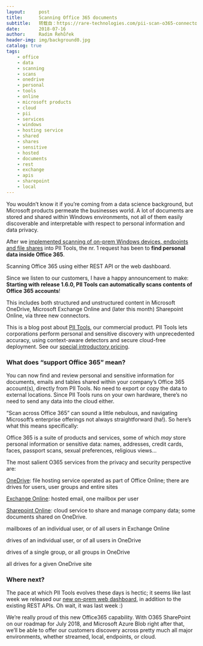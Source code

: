 ```yaml
---
layout:     post
title:      Scanning Office 365 documents
subtitle:   转载自：https://rare-technologies.com/pii-scan-o365-connector/
date:       2018-07-16
author:     Radim Řehůřek
header-img: img/background0.jpg
catalog: true
tags:
    - office
    - data
    - scanning
    - scans
    - onedrive
    - personal
    - tools
    - online
    - microsoft products
    - cloud
    - pii
    - services
    - windows
    - hosting service
    - shared
    - shares
    - sensitive
    - hosted
    - documents
    - rest
    - exchange
    - apis
    - sharepoint
    - local
---
```



You wouldn’t know it if you’re coming from a data science background, but Microsoft products permeate the businesses world. A lot of documents are stored and shared within Windows environments, not all of them easily discoverable and interpretable with respect to personal information and data privacy.



After we [implemented scanning of on-prem Windows devices, endpoints and file shares](https://documentation.pii-tools.com/#supported-scans) into PII Tools, the nr. 1 request has been to **find personal data inside Office 365**.


Scanning Office 365 using either REST API or the web dashboard.


Since we listen to our customers, I have a happy announcement to make: **Starting with release 1.6.0, PII Tools can automatically scans contents of Office 365 accounts**!



This includes both structured and unstructured content in Microsoft OneDrive, Microsoft Exchange Online and (later this month) Sharepoint Online, via three new connectors.


> 
This is a blog post about [PII Tools](https://pii-tools.com/.), our commercial product. PII Tools lets corporations perform personal and sensitive discovery with unprecedented accuracy, using context-aware detectors and secure cloud-free deployment. See our [special introductory pricing](https://pii-tools.com/buy).


### What does “support Office 365” mean?


You can now find and review personal and sensitive information for documents, emails and tables shared within your company’s Office 365 account(s), directly from PII Tools. No need to export or copy the data to external locations. Since PII Tools runs on your own hardware, there’s no need to send any data into the cloud either.



“Scan across Office 365” can sound a little nebulous, and navigating Microsoft’s enterprise offerings not always straightforward (ha!). So here’s what this means specifically:



Office 365 is a suite of products and services, some of which *may* store personal information or sensitive data: names, addresses, credit cards, faces, passport scans, sexual preferences, religious views…

The most salient O365 services from the privacy and security perspective are:


[OneDrive](https://onedrive.live.com/): file hosting service operated as part of Office Online; there are drives for users, user groups and entire sites


[Exchange Online](https://products.office.com/en/exchange/exchange-online): hosted email, one mailbox per user


[Sharepoint Online](https://products.office.com/en-us/sharepoint/sharepoint-online-collaboration-software): cloud service to share and manage company data; some documents shared on OneDrive.



mailboxes of an individual user, or of all users in Exchange Online


drives of an individual user, or of all users in OneDrive


drives of a single group, or all groups in OneDrive


all drives for a given OneDrive site


### Where next?


The pace at which PII Tools evolves these days is hectic; it seems like last week we released our [new on-prem web dashboard](https://mailchi.mp/d8dd7638c7be/meet-the-new-dashboard), in addition to the existing REST APIs. Oh wait, it was last week :)



We’re really proud of this new Office365 capability. With O365 SharePoint on our roadmap for July 2018, and Microsoft Azure Blob right after that, we’ll be able to offer our customers discovery across pretty much all major environments, whether streamed, local, endpoints, or cloud.

